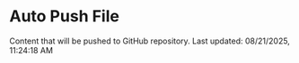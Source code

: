 # Auto Push File

Content that will be pushed to GitHub repository.
Last updated: 08/21/2025, 11:24:18 AM